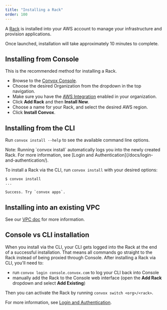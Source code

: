 ```yaml
---
title: "Installing a Rack"
order: 100
---
```


A [Rack](/docs/rack) is installed into your AWS account to manage your infrastructure and provision applications.

Once launched, installation will take approximately 10 minutes to complete.

## Installing from Console

This is the recommended method for installing a Rack.

* Browse to the [Convox Console](https://console.convox.com/).
* Choose the desired Organization from the dropdown in the top navigation.
* Make sure you have the [AWS Integration](/docs/aws-integration) enabled in your organization.
* Click **Add Rack** and then **Install New**.
* Choose a name for your Rack, and select the desired AWS region.
* Click **Install Convox**.

## Installing from the CLI

Run `convox install --help` to see the available command line options.

<div class="block-callout block-show-callout type-info" markdown="1">
Note: Running `convox install` automatically logs you into the newly created Rack. For more information, see [Login and Authentication](/docs/login-and-authentication/).
</div>

To install a Rack via the CLI, run `convox install` with your desired options:

```
$ convox install
...

Success. Try `convox apps`.
```

## Installing into an existing VPC

See our [VPC doc](/docs/vpc-configurations#installing-into-an-existing-vpc) for more information.

## Console vs CLI installation

When you install via the CLI, your CLI gets logged into the Rack at the end of a successful installation. That means all commands go straight to the Rack instead of being proxied through Console. After installing a Rack via CLI, you'll need to:

- run `convox login console.convox.com` to log your CLI back into Console
- manually add the Rack to the Console web interface (open the **Add Rack** dropdown and select **Add Existing**)

Then you can activate the Rack by running `convox switch <org>/<rack>`.

For more information, see [Login and Authentication](/docs/login-and-authentication/).
